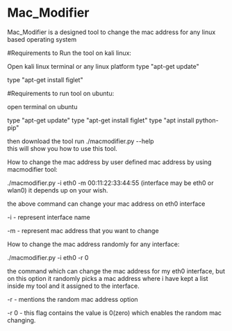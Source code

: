 # Mac_Modifier
Mac_Modifier is a designed tool to change the mac address for any linux based operating system


#Requirements to Run the tool on kali linux:

Open kali linux terminal or any linux platform
type "apt-get update"

type "apt-get install figlet"


#Requirements to run tool on ubuntu:

open terminal on ubuntu

type "apt-get update"
type "apt-get install figlet"
type "apt install python-pip"


then download the tool run ./macmodifier.py --help  
this will show you how to use this tool.

How to change the mac address by user defined mac address by using macmodifier tool:

./macmodifier.py -i eth0 -m 00:11:22:33:44:55       (interface may be eth0 or wlan0) it depends up on your wish.

the above command can change your mac address on eth0 interface

-i - represent interface name

-m - represent mac address that you want to change

How to change the mac address randomly for any interface:

./macmodifier.py -i eth0 -r 0

the command which can change the mac address for my eth0 interface, but on this option it randomly picks a mac address where i have kept a list inside my tool and it assigned to the interface.

-r - mentions the random mac address option 

-r 0 - this flag contains the value is 0(zero) which enables the random mac changing.




